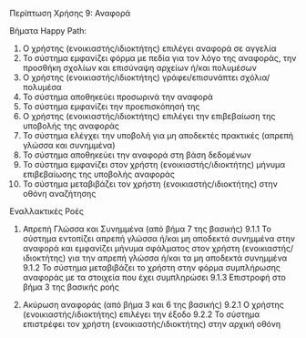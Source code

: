 Περίπτωση Χρήσης 9: Αναφορά

Βήματα Happy Path:
1.  Ο χρήστης (ενοικιαστής/ιδιοκτήτης) επιλέγει αναφορά σε αγγελία
2.  Το σύστημα εμφανίζει φόρμα με πεδία για τον λόγο της αναφοράς, την προσθήκη σχολίων και επισύναψη αρχείων ή/και πολυμέσων
3.  Ο χρήστης (ενοικιαστής/ιδιοκτήτης) γράφει/επισυνάπτει σχόλια/πολυμέσα
4.  Το σύστημα αποθηκεύει προσωρινά την αναφορά
5.  Το σύστημα εμφανίζει την προεπισκόπησή της     
6.  Ο χρήστης (ενοικιαστής/ιδιοκτήτης) επιλέγει την επιβεβαίωση της υποβολής της αναφοράς
7.  Το σύστημα ελέγχει την υποβολή για μη αποδεκτές πρακτικές (απρεπή γλώσσα και συνημμένα)
8.  Το σύστημα αποθηκεύει την αναφορά στη βάση δεδομένων
9.  Το σύστημα εμφανίζει στον χρήστη (ενοικιαστής/ιδιοκτήτης) μήνυμα επιβεβαίωσης της υποβολής αναφοράς 
10. Το σύστημα μεταβιβάζει τον χρήστη (ενοικιαστής/ιδιοκτήτης) στην οθόνη αναζήτησης 

Εναλλακτικές Ροές
1. Απρεπή Γλώσσα και Συνημμένα (από βήμα 7 της βασικής)
9.1.1 Το σύστημα εντοπίζει απρεπή γλώσσα ή/και μη αποδεκτά συνημμένα στην αναφορά και εμφανίζει μήνυμα σφάλματος στον χρήστη (ενοικιαστής/ιδιοκτήτης) για την απρεπή γλώσσα ή/και τα μη αποδεκτά συνημμένα 
9.1.2 Το σύστημα μεταβιβάζει το χρήστη στην φόρμα συμπλήρωσης αναφοράς με τα στοιχεία που έχει συμπληρώσει
9.1.3 Επιστροφή στο βήμα 3 της βασικής ροής 

2. Ακύρωση αναφοράς (από βήμα 3 και 6 της βασικής)
9.2.1 Ο χρήστης (ενοικιαστής/ιδιοκτήτης) επιλέγει την έξοδο
9.2.2 Το σύστημα επιστρέφει τον χρήστη (ενοικιαστής/ιδιοκτήτης) στην αρχική οθόνη
